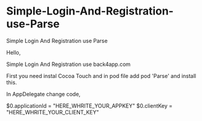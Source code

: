 # Simple-Login-And-Registration-use-Parse
Simple Login And Registration use Parse

Hello, 

 Simple Login And Registration use back4app.com
 
 First you need instal Cocoa Touch and in pod file add pod 'Parse' and install this.
 
 In AppDelegate change code, 
 
$0.applicationId = "HERE_WHRITE_YOUR_APPKEY"
$0.clientKey = "HERE_WHRITE_YOUR_CLIENT_KEY"
    
    
